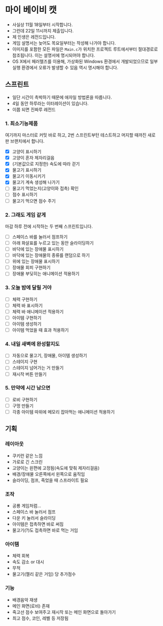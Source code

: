 # 마이 베이비 캣
- 사실상 11월 18일부터 시작합니다.
- 그런데 22일 11시까지 제출입니다.
- 제 인생은 레전드입니다.
- 게임 설명서는 늦어도 목요일부터는 작성해 나가야 합니다.
- 이미지를 포함한 모든 파일은 `Main.c`가 위치한 프로젝트 루트에서부터 절대경로로 참조됩니다. 이는 설명서에 명시되어야 합니다.
- OS X에서 페러렐즈를 이용해, 가상화된 Windows 환경에서 개발되었으므로 일부 실행 환경에서 오류가 발생할 수 있음 역시 명시해야 합니다.

## 스프린트
- 일단 시간이 촉박하기 때문에 애자일 방법론을 따릅니다.
- 4일 동안 하루라는 이터레이션이 있습니다.
- 이쯤 되면 진짜루 레전드

### 1. 최소기능제품
여기까지 마스터로 커밋 바로 하고, 2번 스프린트부턴 테스트하고 머지할 때까진 새로 판 브랜치에서 합니다.

- [x] 고양이 표시하기
- [x] 고양이 혼자 제자리걸음
- [x] (기본값으로 지정한) 속도에 따라 걷기
- [x] 물고기 표시하기
- [x] 물고기 이동시키기
- [x] 물고기 계속 생성해 나가기
- [ ] 물고기 먹었는지(고양이와 접촉) 확인
- [ ] 점수 표시하기
- [ ] 물고기 먹으면 점수 주기

### 2. 그래도 게임 같게
마감 하루 전에 시작하는 두 번째 스프린트입니다.

- [ ] 스페이스 바를 눌러서 점프하기
- [ ] 아래 화살표를 누르고 있는 동안 슬라이딩하기
- [ ] 바닥에 있는 장애물 표시하기
- [ ] 바닥에 있는 장애물의 종류를 랜덤으로 하기
- [ ] 위에 있는 장애물 표시하기
- [ ] 장애물 회피 구현하기
- [ ] 장애물 부딪히는 애니메이션 적용하기

### 3. 오늘 밤에 달릴 거야

- [ ] 체력 구현하기
- [ ] 체력 바 표시하기
- [ ] 체력 바 애니메이션 적용하기
- [ ] 아이템 구현하기
- [ ] 아이템 생성하기
- [ ] 아이템 먹었을 때 효과 적용하기

### 4. 내일 새벽에 완성할지도

- [ ] 자동으로 물고기, 장애물, 아이템 생성하기
- [ ] 스테이지 구현
- [ ] 스테이지 넘어가는 거 만들기
- [ ] 재시작 버튼 만들기

### 5. 만약에 시간 남으면

- [ ] 로비 구현하기
- [ ] 구멍 만들기
- [ ] 각종 아이템 따위에 메모리 잡아먹는 애니메이션 적용하기

## 기획

### 레이아웃
- 쿠키런 같은 느낌
- 가로로 긴 스크린
- 고양이는 왼편에 고정됨(속도에 맞춰 제자리걸음)
- 배경/장애물 오른쪽에서 왼쪽으로 움직임
- 슬라이딩, 점프, 죽었을 때 스프라이트 필요

### 조작
- 공룡 게임처럼...
- 스페이스 바 눌러서 점프
- 다운 키 눌러서 슬라이딩
- 아이템은 접촉하면 바로 써짐
- 물고기(?)도 접촉하면 바로 먹는 거임

### 아이템
- 체력 회복
- 속도 감소 or 대시
- 무적
- 물고기(젤리 같은 거임) 당 추가점수

### 기능
- 배경음악 재생
- 메인 화면(로비) 존재
- 죽고선 점수 보여주고 재시작 또는 메인 화면으로 돌아가기
- 최고 점수, 코인, 레벨 등 저장됨
